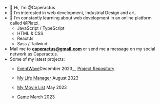 - 👋 Hi, I’m @Caperactus
- 👀 I’m interested in web development, Industrial Design and art.
- 🌱 I’m constantly learning about web development in an online platform called @Platzi.
  - JavaScript / TypeScript
  - HTML & CSS
  - ReactJs
  - Sass / Tailwind
- Mail me to **caperactus@gmail.com** or send me a message on my social network as Caperactus.
- Some of my latest projects:
  - <p><a href='https://s12-02-m-node-react-nine.vercel.app/' target='_blank'> EventWave</a>December 2023__ <a href='https://github.com/No-Country/s12-02-m-node-react' target='_blank' >Project Repository</a></p>
  - <p><a href="https://caperasdev.github.io/todo-appV2/" target="_blank" >My Life Manager</a> August 2023</p>
  - <p><a href="https://caperasdev.github.io/my-movie-list-tmdb-api/" target="_blank" >My Movie List</a> May 2023</p>
  - <p><a href="https://caperasdev.github.io/JS-Taller-Videogames/" target="_blank" >Game</a> March 2023</p>
